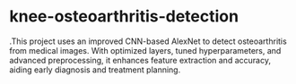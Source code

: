 # knee-osteoarthritis-detection
.This project uses an improved CNN-based AlexNet to detect osteoarthritis from medical images. With optimized layers, tuned hyperparameters, and advanced preprocessing, it enhances feature extraction and accuracy, aiding early diagnosis and treatment planning.
